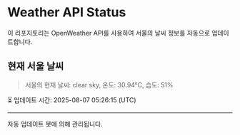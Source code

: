 
# Weather API Status

이 리포지토리는 OpenWeather API를 사용하여 서울의 날씨 정보를 자동으로 업데이트합니다.

## 현재 서울 날씨
> 서울의 현재 날씨: clear sky, 온도: 30.94°C, 습도: 51%

⏳ 업데이트 시간: 2025-08-07 05:26:15 (UTC)

---
자동 업데이트 봇에 의해 관리됩니다.
